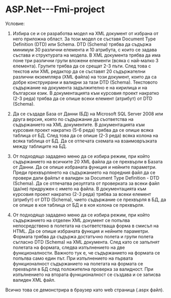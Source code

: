 # ASP.Net---Fmi-project

Условие: 

1. Избира се и се разработва модел на XML документ от избрана от него приложна област. За този модел се съставя Document Type Definition (DTD) или Schema. DTD (Schema) трябва да съдържа минимум 30 различни елемента и 10 атрибута, с които се задава състава и структурата на модела. В XML документа трябва да има поне три различни групи вложени елементи (всяка с най-малко 3 елемента). Групите трябва да се срещат 2-3 пъти.
След това с текстов или XML редактор да се съставят 20 съдържателни различни екземпляра (XML файла) на този документ, които да са добре конструирани и валидни за тази DTD (Schema). Текстовото съдържание на документа задължително е на кирилица и на български език.
В документацията към курсовия проект накратко (2-3 реда) трябва да се опише всеки елемент (атрибут) от DTD (Schema).

2. Да се създаде База от Данни (БД) на Microsoft SQL Server 2008 или друга версия, която по съдържание да съответства на съдържанието на XML документите. В документацията към курсовия проект накратко (5-6 реда) трябва да се опише всяка таблица от БД. След това да се опише (2-3 реда) всяка колона на всяка таблица от БД. Да се отпечата схемата на взаимовръзката между таблиците на БД.

3. От подходящо зададено меню да се избира режим, при който съдържанието на всичките 20 XML файла да се прехвърли в Базата от Данни. Да се опише избраната функция и нейните параметри. Преди прехвърлянето на съдържанието на поредния файл да се провери дали файлът е валиден за Document Type Definition - DTD (Schema). Да се отпечатва резултата от проверката за всеки файл (да/не) придружен с името на файла. В документацията към курсовия проект накратко (2-3 реда) трябва за всеки елемент (атрибут) от DTD (Schema), чието съдържание се прехвърля в БД, да се опише в коя таблица от БД и в коя колона се прехвърля.

4. От подходящо зададено меню да се избира режим, при който съдържанието на отделен XML документ се попълва непосредствено в полетата на съответстваща форма в смисъл на HTML. Да се опише избраната функция и нейните параметри. Формата трябва да съдържа достатъчно полета и групи полета съгласно DTD (Schema) на XML документа. След като се запълнят полетата на формата, следва изпълнението на две функционалности. Важното тук е, че съдържанието на формата се попълва само един път. При изпълнението на първата функционалност съдържанието на полетата на формата се прехвърля в БД след положителна проверка за валидност. При изпълнениетo на втората функционалност се създава и се записва валиден XML файл.

Всичко това се демонстрира в браузер като web страница (.aspx файл).

